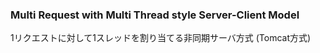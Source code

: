 ### Multi Request with Multi Thread style Server-Client Model

1リクエストに対して1スレッドを割り当てる非同期サーバ方式 (Tomcat方式)